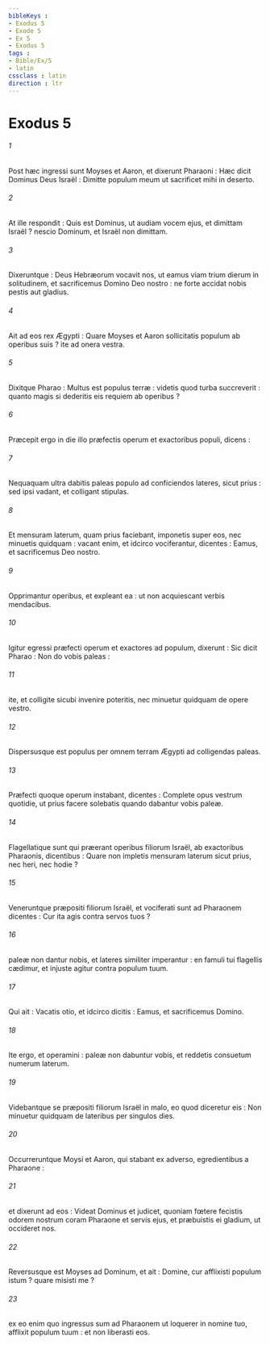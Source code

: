 ```yaml
---
bibleKeys : 
- Exodus 5
- Exode 5
- Ex 5
- Exodus 5
tags : 
- Bible/Ex/5
- latin
cssclass : latin
direction : ltr
---
```


# Exodus 5

###### 1
Post hæc ingressi sunt Moyses et Aaron, et dixerunt Pharaoni : Hæc dicit Dominus Deus Israël : Dimitte populum meum ut sacrificet mihi in deserto.
###### 2
At ille respondit : Quis est Dominus, ut audiam vocem ejus, et dimittam Israël ? nescio Dominum, et Israël non dimittam.
###### 3
Dixeruntque : Deus Hebræorum vocavit nos, ut eamus viam trium dierum in solitudinem, et sacrificemus Domino Deo nostro : ne forte accidat nobis pestis aut gladius.
###### 4
Ait ad eos rex Ægypti : Quare Moyses et Aaron sollicitatis populum ab operibus suis ? ite ad onera vestra.
###### 5
Dixitque Pharao : Multus est populus terræ : videtis quod turba succreverit : quanto magis si dederitis eis requiem ab operibus ?
###### 6
Præcepit ergo in die illo præfectis operum et exactoribus populi, dicens :
###### 7
Nequaquam ultra dabitis paleas populo ad conficiendos lateres, sicut prius : sed ipsi vadant, et colligant stipulas.
###### 8
Et mensuram laterum, quam prius faciebant, imponetis super eos, nec minuetis quidquam : vacant enim, et idcirco vociferantur, dicentes : Eamus, et sacrificemus Deo nostro.
###### 9
Opprimantur operibus, et expleant ea : ut non acquiescant verbis mendacibus.
###### 10
Igitur egressi præfecti operum et exactores ad populum, dixerunt : Sic dicit Pharao : Non do vobis paleas :
###### 11
ite, et colligite sicubi invenire poteritis, nec minuetur quidquam de opere vestro.
###### 12
Dispersusque est populus per omnem terram Ægypti ad colligendas paleas.
###### 13
Præfecti quoque operum instabant, dicentes : Complete opus vestrum quotidie, ut prius facere solebatis quando dabantur vobis paleæ.
###### 14
Flagellatique sunt qui præerant operibus filiorum Israël, ab exactoribus Pharaonis, dicentibus : Quare non impletis mensuram laterum sicut prius, nec heri, nec hodie ?
###### 15
Veneruntque præpositi filiorum Israël, et vociferati sunt ad Pharaonem dicentes : Cur ita agis contra servos tuos ?
###### 16
paleæ non dantur nobis, et lateres similiter imperantur : en famuli tui flagellis cædimur, et injuste agitur contra populum tuum.
###### 17
Qui ait : Vacatis otio, et idcirco dicitis : Eamus, et sacrificemus Domino.
###### 18
Ite ergo, et operamini : paleæ non dabuntur vobis, et reddetis consuetum numerum laterum.
###### 19
Videbantque se præpositi filiorum Israël in malo, eo quod diceretur eis : Non minuetur quidquam de lateribus per singulos dies.
###### 20
Occurreruntque Moysi et Aaron, qui stabant ex adverso, egredientibus a Pharaone :
###### 21
et dixerunt ad eos : Videat Dominus et judicet, quoniam fœtere fecistis odorem nostrum coram Pharaone et servis ejus, et præbuistis ei gladium, ut occideret nos.
###### 22
Reversusque est Moyses ad Dominum, et ait : Domine, cur afflixisti populum istum ? quare misisti me ?
###### 23
ex eo enim quo ingressus sum ad Pharaonem ut loquerer in nomine tuo, afflixit populum tuum : et non liberasti eos.
